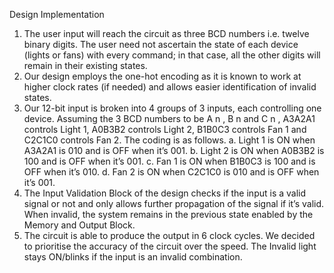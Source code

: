 Design Implementation
1. The user input will reach the circuit as three BCD numbers i.e. twelve binary
digits. The user need not ascertain the state of each device (lights or fans) with
every command; in that case, all the other digits will remain in their existing
states.
2. Our design employs the one-hot encoding as it is known to work at higher clock
rates (if needed) and allows easier identification of invalid states.
3. Our 12-bit input is broken into 4 groups of 3 inputs, each controlling one device.
Assuming the 3 BCD numbers to be A n , B n and C n , A3A2A1 controls Light 1,
A0B3B2 controls Light 2, B1B0C3 controls Fan 1 and C2C1C0 controls Fan 2.
The coding is as follows.
a. Light 1 is ON when A3A2A1 is 010 and is OFF when it’s 001.
b. Light 2 is ON when A0B3B2 is 100 and is OFF when it’s 001.
c. Fan 1 is ON when B1B0C3 is 100 and is OFF when it’s 010.
d. Fan 2 is ON when C2C1C0 is 010 and is OFF when it’s 001.
4. The Input Validation Block of the design checks if the input is a valid signal or not
and only allows further propagation of the signal if it’s valid. When invalid, the
system remains in the previous state enabled by the Memory and Output Block.
5. The circuit is able to produce the output in 6 clock cycles. We decided to prioritise
the accuracy of the circuit over the speed.
The Invalid light stays ON/blinks if the input is an invalid combination.
